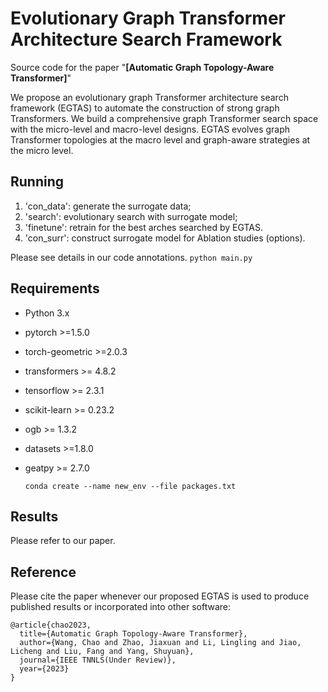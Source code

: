 

# Evolutionary Graph Transformer Architecture Search Framework

Source code for the paper "**[Automatic Graph Topology-Aware Transformer]**"


We propose an evolutionary graph Transformer architecture search framework (EGTAS) to automate the construction of strong graph Transformers. We build a comprehensive graph Transformer search space with the micro-level and macro-level designs. EGTAS evolves graph Transformer topologies at the macro level and graph-aware strategies at the micro level.



## Running

1. 'con_data': generate the surrogate data;
2. 'search': evolutionary search with surrogate model;
3. 'finetune': retrain for the best arches searched by EGTAS. 
4. 'con_surr': construct surrogate model for Ablation studies (options).

Please see details in our code annotations.
    ```
    python main.py
    ```

## Requirements
- Python 3.x
- pytorch >=1.5.0
- torch-geometric >=2.0.3
- transformers >= 4.8.2
- tensorflow >= 2.3.1
- scikit-learn >= 0.23.2
- ogb >= 1.3.2
- datasets >=1.8.0
- geatpy >= 2.7.0

    ```
    conda create --name new_env --file packages.txt
    ```

## Results
Please refer to our paper.

## Reference
Please cite the paper whenever our proposed EGTAS is used to produce published results or incorporated into other software:
```
@article{chao2023,
  title={Automatic Graph Topology-Aware Transformer},
  author={Wang, Chao and Zhao, Jiaxuan and Li, Lingling and Jiao, Licheng and Liu, Fang and Yang, Shuyuan},
  journal={IEEE TNNLS(Under Review)},
  year={2023}
}
```


